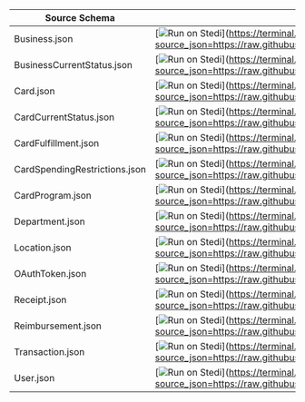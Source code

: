 | Source Schema                 | Map on Stedi                                                                                                                                                                                       |
| ----------------------------- | -------------------------------------------------------------------------------------------------------------------------------------------------------------------------------------------------- |
| Business.json                 | [![Run on Stedi](../../RunOnStedi.svg)](https://terminal.stedi.com/mappings/import?source_json=https://raw.githubusercontent.com/Stedi/registry/main/schemas/ramp/v1/Business.json                 |
| BusinessCurrentStatus.json    | [![Run on Stedi](../../RunOnStedi.svg)](https://terminal.stedi.com/mappings/import?source_json=https://raw.githubusercontent.com/Stedi/registry/main/schemas/ramp/v1/BusinessCurrentStatus.json    |
| Card.json                     | [![Run on Stedi](../../RunOnStedi.svg)](https://terminal.stedi.com/mappings/import?source_json=https://raw.githubusercontent.com/Stedi/registry/main/schemas/ramp/v1/Card.json                     |
| CardCurrentStatus.json        | [![Run on Stedi](../../RunOnStedi.svg)](https://terminal.stedi.com/mappings/import?source_json=https://raw.githubusercontent.com/Stedi/registry/main/schemas/ramp/v1/CardCurrentStatus.json        |
| CardFulfillment.json          | [![Run on Stedi](../../RunOnStedi.svg)](https://terminal.stedi.com/mappings/import?source_json=https://raw.githubusercontent.com/Stedi/registry/main/schemas/ramp/v1/CardFulfillment.json          |
| CardSpendingRestrictions.json | [![Run on Stedi](../../RunOnStedi.svg)](https://terminal.stedi.com/mappings/import?source_json=https://raw.githubusercontent.com/Stedi/registry/main/schemas/ramp/v1/CardSpendingRestrictions.json |
| CardProgram.json              | [![Run on Stedi](../../RunOnStedi.svg)](https://terminal.stedi.com/mappings/import?source_json=https://raw.githubusercontent.com/Stedi/registry/main/schemas/ramp/v1/CardProgram.json              |
| Department.json               | [![Run on Stedi](../../RunOnStedi.svg)](https://terminal.stedi.com/mappings/import?source_json=https://raw.githubusercontent.com/Stedi/registry/main/schemas/ramp/v1/Department.json               |
| Location.json                 | [![Run on Stedi](../../RunOnStedi.svg)](https://terminal.stedi.com/mappings/import?source_json=https://raw.githubusercontent.com/Stedi/registry/main/schemas/ramp/v1/Location.json                 |
| OAuthToken.json               | [![Run on Stedi](../../RunOnStedi.svg)](https://terminal.stedi.com/mappings/import?source_json=https://raw.githubusercontent.com/Stedi/registry/main/schemas/ramp/v1/OAuthToken.json               |
| Receipt.json                  | [![Run on Stedi](../../RunOnStedi.svg)](https://terminal.stedi.com/mappings/import?source_json=https://raw.githubusercontent.com/Stedi/registry/main/schemas/ramp/v1/Receipt.json                  |
| Reimbursement.json            | [![Run on Stedi](../../RunOnStedi.svg)](https://terminal.stedi.com/mappings/import?source_json=https://raw.githubusercontent.com/Stedi/registry/main/schemas/ramp/v1/Reimbursement.json            |
| Transaction.json              | [![Run on Stedi](../../RunOnStedi.svg)](https://terminal.stedi.com/mappings/import?source_json=https://raw.githubusercontent.com/Stedi/registry/main/schemas/ramp/v1/Transaction.json              |
| User.json                     | [![Run on Stedi](../../RunOnStedi.svg)](https://terminal.stedi.com/mappings/import?source_json=https://raw.githubusercontent.com/Stedi/registry/main/schemas/ramp/v1/User.json                     |